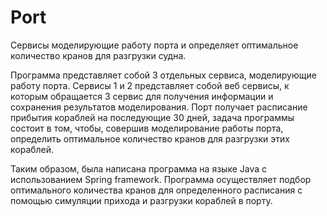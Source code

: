 # Port
Сервисы моделирующие работу порта и определяет оптимальное количество кранов для разгрузки судна.

Программа представляет собой 3 отдельных сервиса, моделирующие работу порта. Сервисы 1 и 2 представляет собой веб сервисы, к которым обращается 3 сервис для получения информации и сохранения результатов моделирования. Порт получает расписание прибытия кораблей на последующие 30 дней, задача программы состоит в том, чтобы, совершив моделирование работы порта, определить оптимальное количество  кранов для разгрузки этих кораблей. 

Таким образом, была написана программа на языке Java с использованием Spring framework. Программа осуществляет подбор оптимального количества кранов для определенного расписания с помощью симуляции прихода и разгрузки кораблей в порту.
